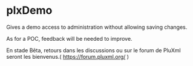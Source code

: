 # plxDemo
Gives a demo access to administration without allowing saving changes.

As for a POC, feedback will be needed to improve.

En stade Bêta, retours dans les discussions ou sur le forum de PluXml seront les bienvenus.( https://forum.pluxml.org/ )
